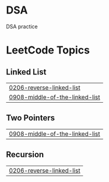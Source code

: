 # DSA
DSA practice 

<!---LeetCode Topics Start-->
# LeetCode Topics
## Linked List
|  |
| ------- |
| [0206-reverse-linked-list](https://github.com/munagalachandu/DSA/tree/master/0206-reverse-linked-list) |
| [0908-middle-of-the-linked-list](https://github.com/munagalachandu/DSA/tree/master/0908-middle-of-the-linked-list) |
## Two Pointers
|  |
| ------- |
| [0908-middle-of-the-linked-list](https://github.com/munagalachandu/DSA/tree/master/0908-middle-of-the-linked-list) |
## Recursion
|  |
| ------- |
| [0206-reverse-linked-list](https://github.com/munagalachandu/DSA/tree/master/0206-reverse-linked-list) |
<!---LeetCode Topics End-->